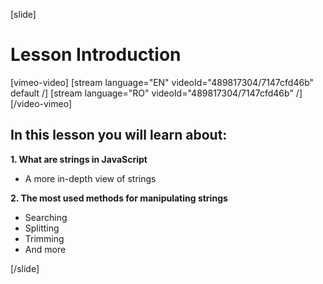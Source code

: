 [slide]
# Lesson Introduction

[vimeo-video]
[stream language="EN" videoId="489817304/7147cfd46b" default /]
[stream language="RO" videoId="489817304/7147cfd46b"  /]
[/video-vimeo]

## In this lesson you will learn about:

**1. What are strings in JavaScript**

-  A more in-depth view of strings

**2. The most used methods for manipulating strings**

-  Searching
-  Splitting
-  Trimming
-  And more

[/slide]
